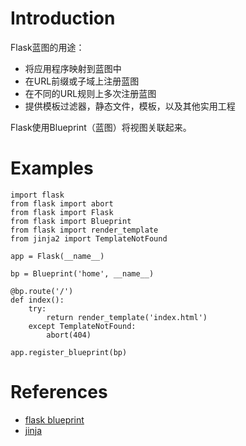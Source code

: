 # Introduction

Flask蓝图的用途：

* 将应用程序映射到蓝图中
* 在URL前缀或子域上注册蓝图
* 在不同的URL规则上多次注册蓝图
* 提供模板过滤器，静态文件，模板，以及其他实用工程

Flask使用Blueprint（蓝图）将视图关联起来。

# Examples

```
import flask
from flask import abort
from flask import Flask
from flask import Blueprint
from flask import render_template
from jinja2 import TemplateNotFound

app = Flask(__name__)

bp = Blueprint('home', __name__)

@bp.route('/')
def index():
    try:
        return render_template('index.html')
    except TemplateNotFound:
        abort(404)

app.register_blueprint(bp)
```

# References

* [flask blueprint](http://flask.pocoo.org/docs/0.12/blueprints/)
* [jinja](http://jinja.pocoo.org/)
